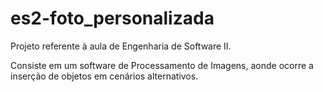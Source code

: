 # es2-foto_personalizada

Projeto referente à aula de Engenharia de Software II.

Consiste em um software de Processamento de Imagens, aonde ocorre a inserção de objetos em cenários alternativos. 
